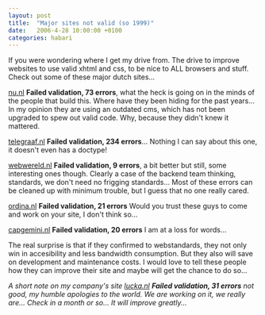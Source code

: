 ```yaml
---
layout: post
title:  "Major sites not valid (so 1999)"
date:   2006-4-28 10:00:00 +0100
categories: habari
---
```

If you were wondering where I get my drive from. The drive to improve websites to use valid xhtml and css, to be nice to ALL browsers and stuff. Check out some of these major dutch sites...
<!-- more --><!--more-->
<a href="http://validator.w3.org/check?verbose=1&uri=http%3A%2F%2Fwww.nu.nl%2F">nu.nl</a>
<strong>Failed validation, 73 errors</strong>, what the heck is going on in the minds of the people that build this. Where have they been hiding for the past years...
In my opinion they are using an outdated cms, which has not been upgraded to spew out valid code. Why, because they didn't knew it mattered.

<a href="http://validator.w3.org/check?verbose=1&uri=http%3A%2F%2Fwww.telegraaf.nl%2F">telegraaf.nl</a>
<strong>Failed validation, 234 errors</strong>...
Nothing I can say about this one, it doesn't even has a doctype!

<a href="http://validator.w3.org/check?verbose=1&uri=http%3A%2F%2Fwww.webwereld.nl%2F">webwereld.nl</a>
<strong>Failed validation, 9 errors</strong>, a bit better but still, some interesting ones though. Clearly a case of the backend team thinking, standards, we don't need no frigging standards... Most of these errors can be cleaned up with minimum trouble, but I guess that no one really cared.

<a href="http://validator.w3.org/check?verbose=1&uri=http%3A%2F%2Fwww.ordina.nl%2F">ordina.nl</a>
<strong>Failed validation, 21 errors</strong>
Would you trust these guys to come and work on your site, I don't think so...

<a href="http://validator.w3.org/check?verbose=1&uri=http%3A%2F%2Fwww.nl.capgemini.com%2F">capgemini.nl</a>
<strong>Failed validation, 20 errors</strong> I am at a loss for words...

The real surprise is that if they confirmed to webstandards, they not only win in accesibility and less bandwidth consumption. But they also will save on development and maintenance costs. I would love to tell these people how they can improve their site and maybe will get the chance to do so...

<em>A short note on my company's site
<a href="http://validator.w3.org/check?verbose=1&uri=http%3A%2F%2Fwww.lucka.nl%2F">lucka.nl</a>
<strong>Failed validation, 31 errors</strong> not good, my humble apologies to the world. We are working on it, we really are...
Check in a month or so... It will improve greatly...</em>